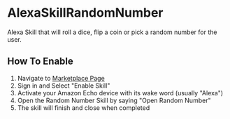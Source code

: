 # AlexaSkillRandomNumber
Alexa Skill that will roll a dice, flip a coin or pick a random number for the user.

## How To Enable
1. Navigate to [Marketplace Page](google.com)
2. Sign in and Select "Enable Skill"
3. Activate your Amazon Echo device with its wake word (usually "Alexa")
4. Open the Random Number Skill by saying "Open Random Number"
5. The skill will finish and close when completed
